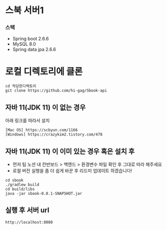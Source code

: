 # 스북 서버1

### 스택
- Spring boot 2.6.6
- MySQL 8.0
- Spring data jpa 2.6.6


# 로컬 디렉토리에 클론
```shell
cd 적당한디렉토리
git clone https://github.com/hi-gag/Sbook-api
```

## 자바 11(JDK 11) 이 없는 경우
아래 링크를 따라서 설치
```shell
[Mac OS] https://scbyun.com/1166
[Windows] https://crazykim2.tistory.com/478
```

## 자바 11(JDK 11) 이 이미 있는 경우 혹은 설치 후
- 먼저 팀 노션 내 칸반보드 > 백엔드 > 환경변수 파일 확인 후 그대로 따라 해주세요
- 로컬 버전 실행을 좀 더 쉽게 바꾼 후 리드미 업데이트 하겠습니다!
```shell
cd sbook
./gradlew build
cd build/libs
java -jar sbook-0.0.1-SNAPSHOT.jar
```

## 실행 후 서버 url
```shell
http://localhost:8080
```
